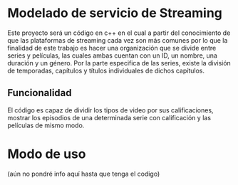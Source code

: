 # Modelado de servicio de Streaming

Este proyecto será un código en c++ en el cual a partir del conocimiento de que las plataformas de streaming cada vez son más comunes por lo que la finalidad de este trabajo es hacer una organización que se divide entre series y películas, las cuales ambas cuentan con un ID, un nombre, una duración y un género.
Por la parte especifica de las series, existe la división de temporadas, capítulos y títulos individuales de dichos capítulos.

## Funcionalidad 
El código es capaz de dividir los tipos de video por sus calificaciones, mostrar los episodios de una determinada serie con calificación y las películas de mismo modo. 

# Modo de uso
(aún no pondré info aquí hasta que tenga el codigo)
